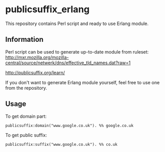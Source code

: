 publicsuffix_erlang
===================

This repository contains Perl script and ready to use Erlang module.



Information
-----------

Perl script can be used to generate up-to-date module from ruleset:
http://mxr.mozilla.org/mozilla-central/source/netwerk/dns/effective_tld_names.dat?raw=1

http://publicsuffix.org/learn/

If you don't want to generate Erlang module yourself, feel free to use one from the repository.

Usage
-----

To get domain part:

    publicsuffix:domain("www.google.co.uk"). %% google.co.uk
    
To get public suffix:  

    publicsuffix:suffix("www.google.co.uk"). %% co.uk
